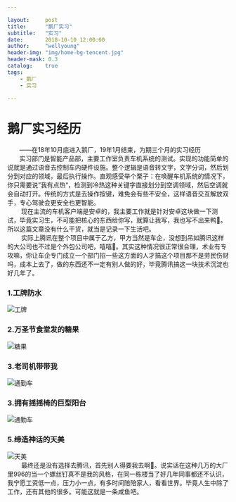 ```yaml
---

layout:     post
title:      "鹅厂实习"
subtitle:   "实习"
date:       2018-10-10 12:00:00
author:     "wellyoung"
header-img: "img/home-bg-tencent.jpg"
header-mask: 0.3
catalog:    true
tags:
    - 鹅厂
    - 实习
    
---
```


# 鹅厂实习经历
&nbsp;&nbsp;&nbsp;&nbsp;&nbsp;&nbsp;&nbsp;——在18年10月底进入鹅厂，19年1月结束，为期三个月的实习经历
<br >
&nbsp;&nbsp;&nbsp;&nbsp;&nbsp;&nbsp;&nbsp;实习部门是智能产品部，主要工作室负责车机系统的测试。实现的功能简单的说就是通过语音去控制车内硬件设施。整个逻辑是语音转文字，文字分词，然后划分到对应的领域，最后执行操作。直观感受举个栗子：在唤醒车机系统的情况下，你只需要说”我有点热“，检测到冷热这种关键字直接划分到空调领域，然后空调就会自动打开。传统的方式是去操作按键，难免会有些不安全，这样语音交互解放双手，专心驾驶会更安全也更智能。<br>
&nbsp;&nbsp;&nbsp;&nbsp;&nbsp;&nbsp;&nbsp;
   现在主流的车机客户端是安卓的，我主要工作就是针对安卓这块做一下测试，毕竟实习生，不可能把核心的东西给你写，就算让我写，我也写不出来鸭🐶。所以这篇文章没有什么干货，就当是记录一下生活吧。
<br>   &nbsp;&nbsp;&nbsp;&nbsp;&nbsp;&nbsp;&nbsp;
   实际上腾讯在整个项目中属于乙方，甲方当然是车企，没想到吊如腾讯这样的大公司也不过是个外包公司吧，嘻嘻🐶。其实这种情况很正常很合理，术业有专攻嘛，你让车企专门成立一个部门招一些这方面的人才搞这个项目那不是劳民伤财吗，成本上去了，做的东西还不一定有别人做的好，毕竟腾讯搞这一块技术沉淀也好几年了。
### 1.工牌防水
![工牌](https://upload-images.jianshu.io/upload_images/2484273-a62443e411b9eaaa.jpg?imageMogr2/auto-orient/strip%7CimageView2/2/w/1240)
### 2.万圣节食堂发的糖果
![糖果](https://upload-images.jianshu.io/upload_images/2484273-e584fdfc3289bda7.jpg?imageMogr2/auto-orient/strip%7CimageView2/2/w/1240)
### 3.老司机带带我
![通勤车](https://upload-images.jianshu.io/upload_images/2484273-4242924bf968e390.jpg?imageMogr2/auto-orient/strip%7CimageView2/2/w/1240)
### 3.拥有摇摇椅的巨型阳台
![通勤车](https://upload-images.jianshu.io/upload_images/2484273-c5981d5c960cf081.jpg?imageMogr2/auto-orient/strip%7CimageView2/2/w/1240)
### 5.缔造神话的天美
![天美](https://upload-images.jianshu.io/upload_images/2484273-fe09b1db3d56dfa3.jpg?imageMogr2/auto-orient/strip%7CimageView2/2/w/1240)
<br>
&nbsp;&nbsp;&nbsp;&nbsp;&nbsp;&nbsp;&nbsp;
最终还是没有选择去腾讯，首先别人得要我去啊🐶。说实话在这种几万的大厂里996的当一个螺丝钉真不是我的风格，在同一栋楼当了好几年同事都还不认识，我宁愿工资低一点，压力小一点，有多时间陪陪家人，看看世界。毕竟人生中除了工作，还有其他的很多。可能这就是一条咸鱼吧。

   